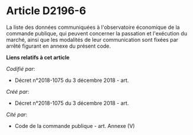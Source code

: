 # Article D2196-6

La liste des données communiquées à l'observatoire économique de la commande publique, qui peuvent concerner la passation et
l'exécution du marché, ainsi que les modalités de leur communication sont fixées par arrêté figurant en annexe du présent
code.

**Liens relatifs à cet article**

_Codifié par_:

  - Décret n°2018-1075 du 3 décembre 2018 - art.

_Créé par_:

  - Décret n°2018-1075 du 3 décembre 2018 - art.

_Cité par_:

  - Code de la commande publique - art. Annexe (V)
